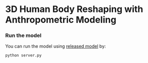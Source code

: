 # 3D Human Body Reshaping with Anthropometric Modeling  

### Run the model
You can run the model using [released model](https://github.com/sfalihi/3D-Human-Body-Shape/tree/master/release_model) by:
```
python server.py
```
